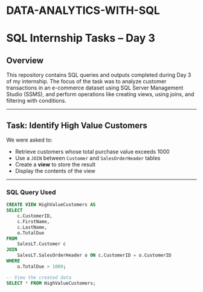 # DATA-ANALYTICS-WITH-SQL

# SQL Internship Tasks – Day 3

## Overview

This repository contains SQL queries and outputs completed during Day 3 of my internship. 
The focus of the task was to analyze customer transactions in an e-commerce dataset using SQL Server Management Studio (SSMS),
and perform operations like creating views, using joins, and filtering with conditions.


---

## Task: Identify High Value Customers

We were asked to:

- Retrieve customers whose total purchase value exceeds 1000
- Use a `JOIN` between `Customer` and `SalesOrderHeader` tables
- Create a **view** to store the result
- Display the contents of the view

---

### SQL Query Used

```sql
CREATE VIEW HighValueCustomers AS
SELECT 
    c.CustomerID,
    c.FirstName,
    c.LastName,
    o.TotalDue
FROM 
    SalesLT.Customer c
JOIN 
    SalesLT.SalesOrderHeader o ON c.CustomerID = o.CustomerID
WHERE 
    o.TotalDue > 1000;

-- View the created data
SELECT * FROM HighValueCustomers;
